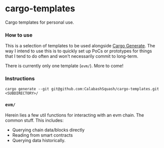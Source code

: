 # cargo-templates

Cargo templates for personal use.

### How to use

This is a selection of templates to be used alongside [Cargo Generate](https://cargo-generate.github.io/cargo-generate/). The way I intend to use this is to quickly set up PoCs or prototypes for things that I tend to do often and won't necessarily commit to long-term.

There is currently only one template (`evm/`). More to come!

### Instructions

`cargo generate --git git@github.com:CalabashSquash/cargo-templates.git <SUBDIRECTORY>/`

### `evm/`

Herein lies a few util functions for interacting with an evm chain. The common stuff. This includes:

- Querying chain data/blocks directly
- Reading from smart contracts
- Querying data historically.
